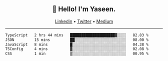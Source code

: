 <h2 align="center">👋 Hello! I'm Yaseen.</h2>
<p align="center">
  <a href="https://www.linkedin.com/in/yaseenkc/">Linkedin</a> •
  <a href="https://twitter.com/yaseeenkc">Twitter</a> •
  <a href="https://medium.com/@yaseen-kc">Medium</a>
</p>


<!--- 🔭 I’m currently working at []() as an  -->
<!--- - 💬 Ask me about **Javascript, React and Git** -->
<!--- - 📫 How to reach me: [@kc.yaseen](https://instagram.com/kc.yaseen) on Instagram -->
<!--- - ⚡ Fun fact: Big Fan of the :zap: emoji -->

-------

<!--START_SECTION:waka-->

```txt
TypeScript   2 hrs 44 mins   ████████████████████▓░░░░   82.83 %
JSON         15 mins         ██░░░░░░░░░░░░░░░░░░░░░░░   08.00 %
JavaScript   8 mins          █░░░░░░░░░░░░░░░░░░░░░░░░   04.38 %
TSConfig     4 mins          ▓░░░░░░░░░░░░░░░░░░░░░░░░   02.08 %
CSS          1 min           ▒░░░░░░░░░░░░░░░░░░░░░░░░   00.95 %
```

<!--END_SECTION:waka-->
